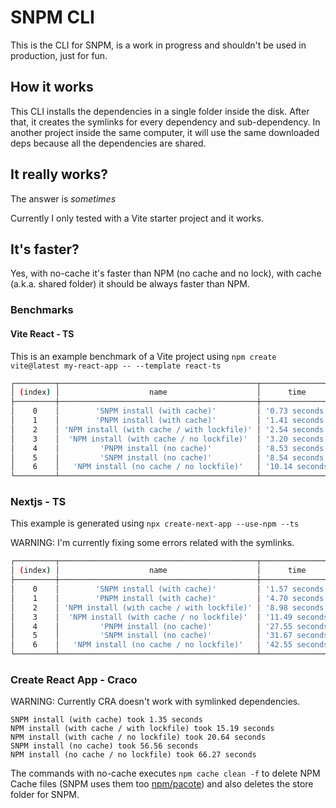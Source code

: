 # SNPM CLI
This is the CLI for SNPM, is a work in progress and shouldn't be used in production, just for fun.

## How it works

This CLI installs the dependencies in a single folder inside the disk. After that, it creates the symlinks for every dependency and sub-dependency.
In another project inside the same computer, it will use the same downloaded deps because all the dependencies are shared.

## It really works?
The answer is *sometimes*

Currently I only tested with a Vite starter project and it works.

## It's faster?
Yes, with no-cache it's faster than NPM (no cache and no lock), with cache (a.k.a. shared folder) it should be always faster than NPM.

### Benchmarks

#### Vite React - TS
This is an example benchmark of a Vite project using `npm create vite@latest my-react-app -- --template react-ts`

```bash
┌─────────┬────────────────────────────────────────────┬─────────────────┐
│ (index) │                    name                    │      time       │
├─────────┼────────────────────────────────────────────┼─────────────────┤
│    0    │        'SNPM install (with cache)'         │ '0.73 seconds'  │
│    1    │        'PNPM install (with cache)'         │ '1.41 seconds'  │
│    2    │ 'NPM install (with cache / with lockfile)' │ '2.54 seconds'  │
│    3    │  'NPM install (with cache / no lockfile)'  │ '3.20 seconds'  │
│    4    │         'PNPM install (no cache)'          │ '8.53 seconds'  │
│    5    │         'SNPM install (no cache)'          │ '8.54 seconds'  │
│    6    │   'NPM install (no cache / no lockfile)'   │ '10.14 seconds' │
└─────────┴────────────────────────────────────────────┴─────────────────┘
```

### Nextjs - TS
This example is generated using `npx create-next-app --use-npm --ts`

WARNING: I'm currently fixing some errors related with the symlinks.

```bash
┌─────────┬────────────────────────────────────────────┬─────────────────┐
│ (index) │                    name                    │      time       │
├─────────┼────────────────────────────────────────────┼─────────────────┤
│    0    │        'SNPM install (with cache)'         │ '1.57 seconds'  │
│    1    │        'PNPM install (with cache)'         │ '4.70 seconds'  │
│    2    │ 'NPM install (with cache / with lockfile)' │ '8.98 seconds'  │
│    3    │  'NPM install (with cache / no lockfile)'  │ '11.49 seconds' │
│    4    │         'PNPM install (no cache)'          │ '27.55 seconds' │
│    5    │         'SNPM install (no cache)'          │ '31.67 seconds' │
│    6    │   'NPM install (no cache / no lockfile)'   │ '42.55 seconds' │
└─────────┴────────────────────────────────────────────┴─────────────────┘
```

### Create React App - Craco

WARNING: Currently CRA doesn't work with symlinked dependencies.

```
SNPM install (with cache) took 1.35 seconds
NPM install (with cache / with lockfile) took 15.19 seconds
NPM install (with cache / no lockfile) took 20.64 seconds
SNPM install (no cache) took 56.56 seconds
NPM install (no cache / no lockfile) took 66.27 seconds
```

The commands with no-cache executes `npm cache clean -f` to delete NPM Cache files (SNPM uses them too [npm/pacote](https://github.com/npm/pacote)) and also deletes the store folder for SNPM.
